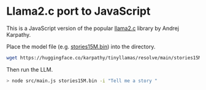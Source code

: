 # Llama2.c port to JavaScript

This is a JavaScript version of the popular [llama2.c](https://github.com/karpathy/llama2.c) library by Andrej Karpathy.

Place the model file (e.g. [stories15M.bin]()) into the directory.
```sh
wget https://huggingface.co/karpathy/tinyllamas/resolve/main/stories15M.bin
```

Then run the LLM.

```sh
> node src/main.js stories15M.bin -i "Tell me a story "
```
